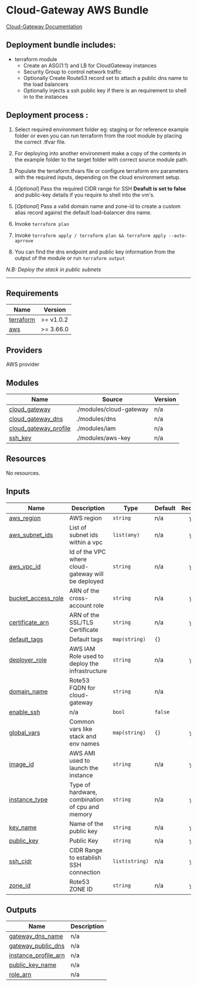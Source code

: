 # Cloud-Gateway AWS Bundle

[Cloud-Gateway Documentation](https://iagtech.atlassian.net/wiki/spaces/IAGIDAM/pages/642974005/IIQ+CloudGateway)

## Deployment bundle includes:

- terraform module 
    - Create an ASG(1:1) and LB for CloudGateway instances
    - Security Group to control network traffic
    - Optionally Create Route53 record set to attach a public dns name to the load balancers
    - Optionally injects a ssh public key if there is an requirement to shell in to the instances 

## Deployment process : 


1. Select required environment folder eg: staging or for reference example folder or even you can run terraform from the  root module by placing the correct .tfvar file.

2. For deploying into another environment make a copy of the contents in the example folder to the target folder with correct source module path.

3. Populate the terraform.tfvars file or configure terraform env parameters with the required inputs, depending on the cloud environment setup.

4. [_Optional_] Pass the required CIDR range for SSH **Deafult is set to false** and public-key details if you require to shell into the vm's.

5. [_Optional_] Pass a valid domain name and zone-id to create a custom alias record against the default load-balancer dns name. 

5. Invoke ``` terraform plan ``` 

6. Invoke ``` terraform apply / terraform plan && terraform apply --auto-aprrove ``` 

7. You can find the dns endpoint and public key information from the output of the module 
   or run ``` terraform output ```


*N.B: Deploy the stack in public subnets* 

---

## Requirements

| Name | Version |
|------|---------|
| <a name="requirement_terraform"></a> [terraform](#requirement\_terraform) | >= v1.0.2 |
| <a name="requirement_aws"></a> [aws](#requirement\_aws) | >= 3.66.0 |

## Providers

AWS provider

## Modules

| Name | Source | Version |
|------|--------|---------|
| <a name="module_cloud_gateway"></a> [cloud\_gateway](#module\_cloud\_gateway) | ./modules/cloud-gateway | n/a |
| <a name="module_cloud_gateway_dns"></a> [cloud\_gateway\_dns](#module\_cloud\_gateway\_dns) | ./modules/dns | n/a |
| <a name="module_cloud_gateway_profile"></a> [cloud\_gateway\_profile](#module\_cloud\_gateway\_profile) | ./modules/iam | n/a |
| <a name="module_ssh_key"></a> [ssh\_key](#module\_ssh\_key) | ./modules/aws-key | n/a |

## Resources

No resources.

## Inputs

| Name | Description | Type | Default | Required |
|------|-------------|------|---------|:--------:|
| <a name="input_aws_region"></a> [aws\_region](#input\_aws\_region) | AWS region | `string` | n/a | yes |
| <a name="input_aws_subnet_ids"></a> [aws\_subnet\_ids](#input\_aws\_subnet\_ids) | List of subnet ids within a vpc | `list(any)` | n/a | yes |
| <a name="input_aws_vpc_id"></a> [aws\_vpc\_id](#input\_aws\_vpc\_id) | Id of the VPC where cloud-gateway will be deployed | `string` | n/a | yes |
| <a name="input_bucket_access_role"></a> [bucket\_access\_role](#input\_bucket\_access\_role) | ARN of the cross-account role | `string` | n/a | yes |
| <a name="input_certificate_arn"></a> [certificate\_arn](#input\_certificate\_arn) | ARN of the SSL/TLS Certificate | `string` | n/a | yes |
| <a name="input_default_tags"></a> [default\_tags](#input\_default\_tags) | Default tags | `map(string)` | `{}` | no |
| <a name="input_deployer_role"></a> [deployer\_role](#input\_deployer\_role) | AWS IAM Role used to deploy the infrastructure | `string` | n/a | yes |
| <a name="input_domain_name"></a> [domain\_name](#input\_domain\_name) | Rote53 FQDN for cloud-gateway | `string` | n/a | no |
| <a name="input_enable_ssh"></a> [enable\_ssh](#input\_enable\_ssh) | n/a | `bool` | `false` | no |
| <a name="input_global_vars"></a> [global\_vars](#input\_global\_vars) | Common vars like stack and env names | `map(string)` | `{}` | yes |
| <a name="input_image_id"></a> [image\_id](#input\_image\_id) | AWS AMI used to launch the instance | `string` | n/a | yes |
| <a name="input_instance_type"></a> [instance\_type](#input\_instance\_type) | Type of hardware, combination of cpu and memory | `string` | n/a | yes |
| <a name="input_key_name"></a> [key\_name](#input\_key\_name) | Name of the public key | `string` | n/a | yes |
| <a name="input_public_key"></a> [public\_key](#input\_public\_key) | Public Key | `string` | n/a | yes |
| <a name="input_ssh_cidr"></a> [ssh\_cidr](#input\_ssh\_cidr) | CIDR Range to establish SSH connection | `list(string)` | n/a | yes |
| <a name="input_zone_id"></a> [zone\_id](#input\_zone\_id) | Rote53 ZONE ID | `string` | n/a | yes |

## Outputs

| Name | Description |
|------|-------------|
| <a name="output_gateway_dns_name"></a> [gateway\_dns\_name](#output\_gateway\_dns\_name) | n/a |
| <a name="output_gateway_public_dns"></a> [gateway\_public\_dns](#output\_gateway\_public\_dns) | n/a |
| <a name="output_instance_profile_arn"></a> [instance\_profile\_arn](#output\_instance\_profile\_arn) | n/a |
| <a name="output_public_key_name"></a> [public\_key\_name](#output\_public\_key\_name) | n/a |
| <a name="output_role_arn"></a> [role\_arn](#output\_role\_arn) | n/a |
